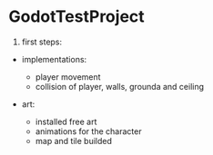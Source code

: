 # GodotTestProject
 
1. first steps:

- implementations:
	- player movement
	- collision of player, walls, grounda and ceiling

- art:
	- installed free art
	- animations for the character
	- map and tile builded
